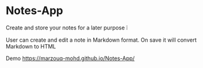 # Notes-App
Create and store your notes for a later purpose ❕

User can create and edit a note in Markdown format. On save it will convert Markdown to HTML

Demo  https://marzouq-mohd.github.io/Notes-App/

